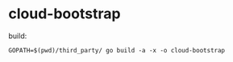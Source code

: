 cloud-bootstrap
===============

build:

```
GOPATH=$(pwd)/third_party/ go build -a -x -o cloud-bootstrap
```

